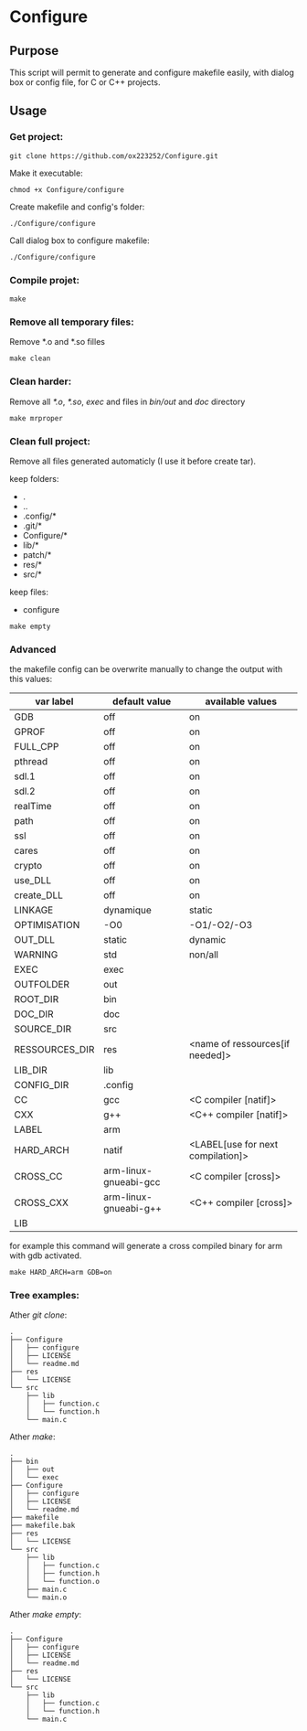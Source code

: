 # Configure

## Purpose

This script will permit to generate and configure makefile easily, with dialog box or config file, for C or C++ projects.

## Usage

### Get project:
```shell
git clone https://github.com/ox223252/Configure.git
```

Make it executable:
```shell
chmod +x Configure/configure
```

Create makefile and config's folder:
```shell
./Configure/configure
```

Call dialog box to configure makefile:
```shell
./Configure/configure
```

### Compile projet:
```shell
make
```

### Remove all temporary files:
Remove \*.o and \*.so filles
```shell
make clean
```

### Clean harder:
Remove all *\*.o*, *\*.so*, *exec* and files in *bin/out* and *doc* directory
```shell
make mrproper
```

### Clean full project:
Remove all files generated automaticly (I use it before create tar).

 keep folders:
- .
- ..
- .config/\*
- .git/\*
- Configure/\*
- lib/\*
- patch/\*
- res/\*
- src/\*

keep files:
- configure
```shell
make empty
```

### Advanced
the makefile config can be overwrite manually to change the output with this values:

| var label | default value | available values 	|
| ---		| ---			| ---				|
| GDB 		| off 			| on 				|
| GPROF 	| off 			| on 				|
| FULL_CPP 	| off 			| on 				|
| pthread 	| off 			| on 				|
| sdl.1 	| off 			| on 				|
| sdl.2		| off 			| on 				|
| realTime 	| off 			| on 				|
| path 		| off 			| on 				|
| ssl 		| off 			| on 				|
| cares 	| off 			| on 				|
| crypto 	| off 			| on 				|
| use_DLL 	| off 			| on 				|
| create_DLL | off 			| on 				|
| LINKAGE	| dynamique 	| static			|
| OPTIMISATION | -O0 		| -O1/-O2/-O3 		|
| OUT_DLL 	| static 		| dynamic			|
| WARNING 	| std 			| non/all			|
| EXEC 		| exec			| <name of exec>	|
| OUTFOLDER | out			| <name of folder used for exec outputs> |
| ROOT_DIR 	| bin			| <name of root folder for exec binary> |
| DOC_DIR 	| doc			| <name of documentation> |
| SOURCE_DIR | src 			| <name of sources>	|
| RESSOURCES_DIR | res 		| <name of ressources[if needed]> |
| LIB_DIR 	| lib 			| <name of additionals libs> |
| CONFIG_DIR | .config 		| <name of config folder> |
| CC 		| gcc			| <C compiler [natif]> |
| CXX 		| g++			| <C++ compiler [natif]> |
| LABEL 	| arm			| <label for cross tool> |
| HARD_ARCH | natif			| <LABEL[use for next compilation]> |
| CROSS_CC 	| arm-linux-gnueabi-gcc | <C compiler [cross]> |
| CROSS_CXX | arm-linux-gnueabi-g++ | <C++ compiler [cross]> |
| LIB 		|  				 | <path of additionals libs> |

for example this command will generate a cross compiled binary for arm with gdb activated.
```shell
make HARD_ARCH=arm GDB=on
```


### Tree examples:
Ather *git clone*:
```shell
.
├── Configure
│   ├── configure
│   ├── LICENSE
│   └── readme.md
├── res
│   └── LICENSE
└── src
    ├── lib
    │   ├── function.c
    │   └── function.h
    └── main.c
```

Ather *make*:
```shell
.
├── bin
│   ├── out
│   └── exec
├── Configure
│   ├── configure
│   ├── LICENSE
│   └── readme.md
├── makefile
├── makefile.bak
├── res
│   └── LICENSE
└── src
    ├── lib
    │   ├── function.c
    │   ├── function.h
    │   └── function.o
    ├── main.c
    └── main.o
```

Ather *make empty*:
```shell
.
├── Configure
│   ├── configure
│   ├── LICENSE
│   └── readme.md
├── res
│   └── LICENSE
└── src
    ├── lib
    │   ├── function.c
    │   └── function.h
    └── main.c
```
